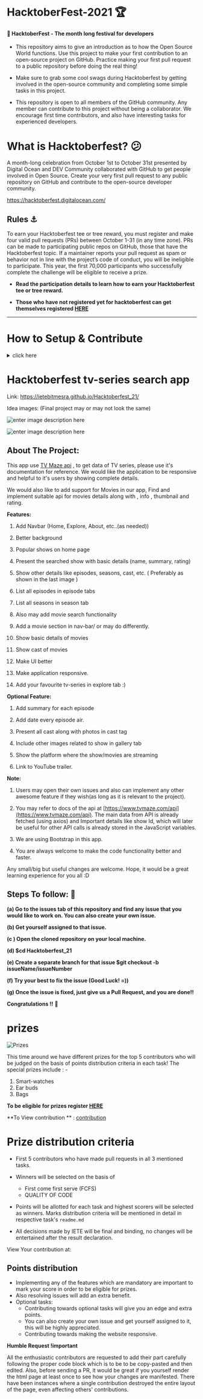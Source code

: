 
# HacktoberFest-2021 🏆

#### 🎯 HacktoberFest - The month long festival for developers

- This repository aims to give an introduction as to how the Open Source World functions. Use this project to make your first contribution to an open-source project on GitHub. Practice making your first pull request to a public repository before doing the real thing!

- Make sure to grab some cool swags during Hacktoberfest by getting involved in the open-source community and completing some simple tasks in this project.

- This repository is open to all members of the GitHub community. Any member can contribute to this project without being a collaborator. We encourage first time contributors, and also have interesting tasks for experienced developers.


# <b>What is Hacktoberfest?</b> 😕

A month-long celebration from October 1st to October 31st presented by Digital Ocean and DEV Community collaborated with GitHub to get people involved in Open Source. Create your very first pull request to any public repository on GitHub and contribute to the open-source developer community.

https://hacktoberfest.digitalocean.com/

## Rules ⚓

To earn your Hacktoberfest tee or tree reward, you must register and make four valid pull requests (PRs) between October 1-31 (in any time zone). PRs can be made to participating public repos on GitHub, those that have the Hacktoberfest topic. If a maintainer reports your pull request as spam or behavior not in line with the project’s code of conduct, you will be ineligible to participate. This year, the first 70,000 participants who successfully complete the challenge will be eligible to receive a prize.

- <b>Read the participation details to learn how to earn your Hacktoberfest tee or tree reward. </b>

- <b>Those who have not registered yet for hacktoberfest can get themselves registered <a href="https://hacktoberfest.digitalocean.com/register">HERE</a></b>
<hr>

# How to Setup & Contribute 

<details>
 <summary> click here</summary>
 
 ### 0. Star The Repo :star2:

Star the repo by pressing the topmost-right button to start your wonderful journey.


### 1. Fork it :fork_and_knife:

You can get your own fork/copy of [Hacktoberfest-21](https://github.com/ietebitmesra/Hacktoberfest-21) by using the <a href="https://github.com/helios1101/HacktoberFest_20/new/master?readme=1#fork-destination-box"><kbd><b>Fork</b></kbd></a> button on top-right of your screen.

 [![Fork Button](https://help.github.com/assets/images/help/repository/fork_button.jpg)](https://github.com/ietebitmesra/Hacktoberfest-21/)


### 2. Clone it :busts_in_silhouette:

`NOTE: commands are to be executed on Linux, Mac, and Windows(using Powershell)`

You need to clone (download) it to local machine using

```sh
$ git clone https://github.com/Your_Username/Hacktoberfest-21.git
```

> This makes a local copy of the repository in your machine.

Once you have cloned the `Hacktoberfest-21` repository in Github, move to that folder first using change directory command on Linux, Mac, and Windows(PowerShell to be used).

```sh
# This will change directory to a folder Hacktoberfest-21
$ cd Hacktoberfest-21
```

Move to this folder for all other commands.

### 3. Set it up :arrow_up:

Run the following commands to see that *your local copy* has a reference to *your forked remote repository* in Github :octocat:

```sh
$ git remote -v
origin  https://github.com/Your_Username/Hacktoberfest-21.git (fetch)
origin  https://github.com/Your_Username/Hacktoberfest-21.git (push)
```

Now, let's add a reference to the original [Hacktoberfest-21](https://github.com/ietebitmesra/Hacktoberfest-21/) repository using

```sh
$ git remote add upstream https://github.com/ietebitmesra/Hacktoberfest-21.git
```

> This adds a new remote named ***upstream***.

See the changes using

```sh
$ git remote -v
origin    https://github.com/Your_Username/Hacktoberfest-21.git (fetch)
origin    https://github.com/Your_Username/Hacktoberfest-21.git (push)
upstream  https://github.com/Remote_Username/Hacktoberfest-21.git (fetch)
upstream  https://github.com/Remote_Username/Hacktoberfest-21.git (push)
```
`In your case, you will see`
```sh
$ git remote -V
origin    https://github.com/Your_Username/Hacktoberfest-21.git (fetch)
origin    https://github.com/Your_Username/Hacktoberfest-21.git (push)
upstream  https://github.com/ietebitmesra/Hacktoberfest-21.git (fetch)
upstream  https://github.com/ietebitmesra/Hacktoberfest-21.git (push)
```

### 4. Sync it :recycle:

Always keep your local copy of the repository updated with the original repository.
Before making any changes and/or in an appropriate interval, run the following commands *carefully* to update your local repository.

```sh
# Fetch all remote repositories and delete any deleted remote branches
$ git fetch --all --prune

# Switch to `master` branch
$ git checkout master

# Reset local `master` branch to match the `upstream` repository's `master` branch
$ git reset --hard upstream/master

# Push changes to your forked `Hacktoberfest-21` repo
$ git push origin master
```

### 5. Ready Steady Go... :turtle: :rabbit2:

Once you have completed these steps, you are ready to start contributing by checking our `Help Wanted` Issues and creating [pull requests](https://github.com/ietebitmesra/Hacktoberfest-21/pulls).

### 6. Create a new branch :bangbang:

Whenever you are going to contribute. Please create a separate branch using command and keep your `master` branch clean (i.e. synced with remote branch).

```sh
# It will create a new branch with name Branch_Name and switch to branch Folder_Name
$ git checkout -b BranchName
```

Create a separate branch for contribution and try to use the same name of the branch as of folder.

To switch to the desired branch

```sh
# To switch from one folder to other
$ git checkout BranchName
```

To add the changes to the branch. Use

```sh
# To add all files to branch Folder_Name
$ git add .
```

Type in a message relevant for the code reviewer using

```sh
# This message get associated with all files you have changed
$ git commit -m 'relevant message'
```

Now, Push your awesome work to your remote repository using

```sh
# To push your work to your remote repository
$ git push -u origin BranchName
```

Finally, go to your repository in the browser and click on `compare and pull requests`.
Then add a title and description to your pull request that explains your precious effor
 
 
 
 
 
</details>



# Hacktoberfest tv-series search app
 
 Link: https://ietebitmesra.github.io/Hacktoberfest_21/

Idea images:
(Final project may or may not look the same)

![enter image description here](https://i.ibb.co/GMDG6BY/Screenshot-2021-10-06-at-11-07-22-PM.png)

![enter image description here](https://i.ibb.co/984dNgX/Screenshot-2021-10-06-at-11-13-43-PM.png)

## About The Project:

This app use [TV Maze api](https://www.tvmaze.com/api) , to get data of TV series, please use it's documentation for reference. We would like the application to be responsive and helpful to it's users by showing complete details.

We would also like to add support for Movies in our app, Find and implement suitable api for movies details along with , info , thumbnail and rating.

**Features:**

1. Add Navbar (Home, Explore, About, etc..(as needed))

2. Better background

3. Popular shows on home page

4. Present the searched show with basic details (name, summary, rating)

5. Show other details like episodes, seasons, cast, etc. ( Preferably as shown in the last image )

6. List all episodes in episode tabs

7. List all seasons in season tab

8. Also may add movie search functionality

9. Add a movie section in nav-bar/ or may do differently.

10. Show basic details of movies

11. Show cast of movies

12. Make UI better

13. Make application responsive.

14. Add your favourite tv-series in explore tab :)

**Optional Feature:**

1. Add summary for each episode

2. Add date every episode air.

3. Present all cast along with photos in cast tag

4. Include other images related to show in gallery tab

5. Show the platform where the show/movies are streaming

6. Link to YouTube trailer.

**Note:**

1. Users may open their own issues and also can implement any other awesome feature if they wish(as long as it is relevant to the project).

2. You may refer to docs of the api at [https://www.tvmaze.com/api](https://www.tvmaze.com/api). The main data from API is already fetched (using axios) and Important details like show Id, which will later be useful for other API calls is already stored in the JavaScript variables.

3. We are using Bootstrap in this app.

4. You are always welcome to make the code functionality better and faster.

Any small/big but useful changes are welcome. Hope, it would be a great learning experience for you all :D


## Steps To follow: 📜

**(a) Go to the issues tab of this repository and find any issue that you would like to work on. You can also create your own issue.**

**(b) Get yourself assigned to that issue.**

**(c ) Open the cloned repository on your local machine.**

**(d) $cd Hacktoberfest_21**

**(e) Create a separate branch for that issue $git checkout -b issueName/issueNumber**

**(f) Try your best to fix the issue (Good Luck! =))**

**(g) Once the issue is fixed, just give us a Pull Request, and you are done!!**

**Congratulations !!** **🥳**





# prizes


![Prizes](https://raw.githubusercontent.com/sakpab2602/Hacktoberfest-21/master/Task1/img/prizes.jpeg)

This time around we have different prizes for the top 5 contributors who will be judged on the basis of points distribution criteria in each task!
The special prizes include : -
1. Smart-watches
2. Ear buds
3. Bags

**To be eligible for prizes register <a href="http://bit.ly/hacktober2021">HERE</a>**

**To View contribution ** : [contribution](https://mayukhpankaj.github.io/IETE-hacktoberfest/)

 # Prize distribution criteria

- First 5 contributors who have made pull requests in all 3 mentioned tasks.

- Winners will be selected on the basis of

  - First come first serve (FCFS)
  - QUALITY OF CODE

- Points will be allotted for each task and highest scorers will be selected as winners. Marks distribution criteria will be mentioned in detail in respective task's `readme.md`

- All decisions made by IETE will be final and binding, no changes will be entertained after the result declaration.


View Your contribution at: 

## Points distribution

- Implementing any of the features which are mandatory are important to mark your score in order to be eligible for prizes.
- Also resolving issues will add an extra benefit.
- Optional tasks:
  - Contributing towards optional tasks will give you an edge and extra points.
  - You can also create your own issue and get yourself assigned to it, this will be highly appreciated.
  - Contributing towards making the website responsive.

**Humble Request !important**

All the enthusiastic contributors are requested to add their part carefully following the proper code block which is to be to be copy-pasted and then edited. Also, before sending a PR, it would be great if you yourself render the html page at least once to see how your changes are manifested. There have been instances where a single contribution destroyed the entire layout of the page, even affecting others' contributions.

